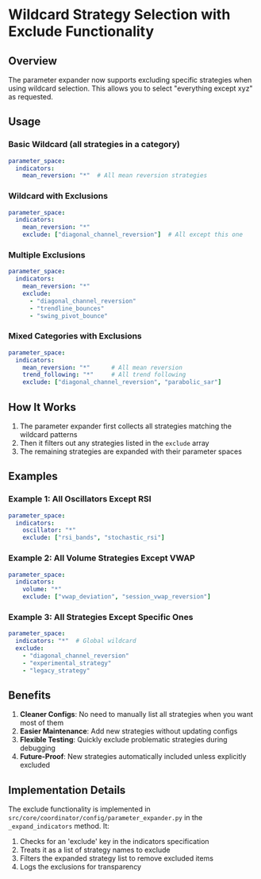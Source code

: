 # Wildcard Strategy Selection with Exclude Functionality

## Overview

The parameter expander now supports excluding specific strategies when using wildcard selection. This allows you to select "everything except xyz" as requested.

## Usage

### Basic Wildcard (all strategies in a category)
```yaml
parameter_space:
  indicators:
    mean_reversion: "*"  # All mean reversion strategies
```

### Wildcard with Exclusions
```yaml
parameter_space:
  indicators:
    mean_reversion: "*"
    exclude: ["diagonal_channel_reversion"]  # All except this one
```

### Multiple Exclusions
```yaml
parameter_space:
  indicators:
    mean_reversion: "*"
    exclude: 
      - "diagonal_channel_reversion"
      - "trendline_bounces"
      - "swing_pivot_bounce"
```

### Mixed Categories with Exclusions
```yaml
parameter_space:
  indicators:
    mean_reversion: "*"      # All mean reversion
    trend_following: "*"     # All trend following
    exclude: ["diagonal_channel_reversion", "parabolic_sar"]
```

## How It Works

1. The parameter expander first collects all strategies matching the wildcard patterns
2. Then it filters out any strategies listed in the `exclude` array
3. The remaining strategies are expanded with their parameter spaces

## Examples

### Example 1: All Oscillators Except RSI
```yaml
parameter_space:
  indicators:
    oscillator: "*"
    exclude: ["rsi_bands", "stochastic_rsi"]
```

### Example 2: All Volume Strategies Except VWAP
```yaml
parameter_space:
  indicators:
    volume: "*"
    exclude: ["vwap_deviation", "session_vwap_reversion"]
```

### Example 3: All Strategies Except Specific Ones
```yaml
parameter_space:
  indicators: "*"  # Global wildcard
  exclude: 
    - "diagonal_channel_reversion"
    - "experimental_strategy"
    - "legacy_strategy"
```

## Benefits

1. **Cleaner Configs**: No need to manually list all strategies when you want most of them
2. **Easier Maintenance**: Add new strategies without updating configs
3. **Flexible Testing**: Quickly exclude problematic strategies during debugging
4. **Future-Proof**: New strategies automatically included unless explicitly excluded

## Implementation Details

The exclude functionality is implemented in `src/core/coordinator/config/parameter_expander.py` in the `_expand_indicators` method. It:

1. Checks for an 'exclude' key in the indicators specification
2. Treats it as a list of strategy names to exclude
3. Filters the expanded strategy list to remove excluded items
4. Logs the exclusions for transparency